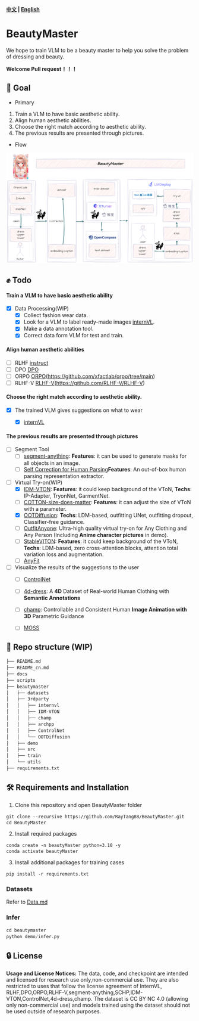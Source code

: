 **[中文](README.md) | [English](README_en.md)**
# BeautyMaster

We hope to train VLM to be a beauty master to help you solve the problem of dressing and beauty.

**Welcome Pull request！！！**

## 💪 Goal

- Primary
1. Train a VLM to have basic aesthetic ability.
2. Align human aesthetic abilities.
3. Choose the right match according to aesthetic ability.
4. The previous results are presented through pictures.

- Flow

<p align="center">
    <img src="./assets/BeautyMaster_en.png" alt="alt text">
</p>



## ✊ Todo

#### Train a VLM to have basic aesthetic ability
- [x] Data Processing(WIP)
  - [x] Collect fashion wear data.
  - [x] Look for a VLM to label ready-made images [internVL](https://internvl.opengvlab.com/).
  - [x] Make a data annotation tool.
  - [x] Correct data form VLM for test and train.

#### Align human aesthetic abilities

- [ ] RLHF [instruct](https://arxiv.org/pdf/2203.02155.pdf)
- [ ] DPO [DPO](https://arxiv.org/abs/2305.18290)
- [ ] ORPO [ORPO](https://arxiv.org/abs/2403.07691)(https://github.com/xfactlab/orpo/tree/main)
- [ ] RLHF-V [RLHF-V](https://arxiv.org/abs/2312.00849)(https://github.com/RLHF-V/RLHF-V)

#### Choose the right match according to aesthetic ability.
- [x] The trained VLM gives suggestions on what to wear
  - [x] [internVL](https://internvl.opengvlab.com/)


#### The previous results are presented through pictures

- [ ] Segment Tool
  - [ ] [segment-anything](https://github.com/facebookresearch/segment-anything): **Features**: it can be used to generate masks for all objects in an image.
  - [ ] [Self Correction for Human Parsing](https://github.com/TannedCung/SCHP)**Features**: An out-of-box human parsing representation extractor.
- [ ] Virtual Try-on(WIP)
  - [x] [IDM-VTON](https://github.com/yisol/IDM-VTON): **Features**: it could keep background of the VToN, **Techs**: IP-Adapter, TryonNet, GarmentNet.
  - [ ] [COTTON-size-does-matter](https://github.com/cotton6/COTTON-size-does-matter): **Features**: it can adjust the size of VToN with a parameter.
  - [x] [OOTDiffusion](https://github.com/levihsu/OOTDiffusion): **Techs**: LDM-based, outfitting UNet, outfitting dropout, Classifier-free guidance.
  - [ ] [OutfitAnyone](https://github.com/HumanAIGC/OutfitAnyone): Ultra-high quality virtual try-on for Any Clothing and Any Person (Including **Anime character pictures** in demo).
  - [ ] [StableVITON](https://github.com/rlawjdghek/StableVITON): **Features**: it could keep background of the VToN, **Techs**: LDM-based, zero cross-attention blocks, attention total variation loss and augmentation.
  - [ ] [AnyFit](https://colorful-liyu.github.io/anyfit-page/)

- [ ] Visualize the results of the suggestions to the user
  - [ ] [ControlNet](https://github.com/lllyasviel/ControlNet)
  - [ ] [4d-dress](https://github.com/eth-ait/4d-dress): A **4D** Dataset of Real-world Human Clothing with **Semantic Annotations**
  - [ ] [champ](https://github.com/fudan-generative-vision/champ): Controllable and Consistent Human **Image Animation with 3D** Parametric Guidance
  - [ ] [MOSS](https://github.com/3DHumanRehab/MOSS)


## 📂 Repo structure (WIP)

```Bash
├── README.md
├── README_cn.md
├── docs
├── scripts
├── beautymaster
│   ├── datasets
│   ├── 3rdparty
│   │   ├── internvl
│   │   ├── IDM-VTON                     
│   │   ├── champ
│   │   ├── archpp
│   │   ├── ControlNet
│   │   └── OOTDiffusion
│   ├── demo
│   ├── src
│   ├── train     
│   └── utils
├── requirements.txt
```

## 🛠️ Requirements and Installation

1. Clone this repository and open BeautyMaster folder
```
git clone --recursive https://github.com/RayTang88/BeautyMaster.git
cd BeautyMaster
```
2. Install required packages
```
conda create -n beautyMaster python=3.10 -y
conda activate beautyMaster

```
3. Install additional packages for training cases
```
pip install -r requirements.txt

```


### Datasets
Refer to [Data.md](docs/Data.md)


### Infer

```Python
cd beautymaster
python demo/infer.py 
```


## 🔒 License
**Usage and License Notices:** The data, code, and checkpoint are intended and licensed for research use only,non-commercial use. They are also restricted to uses that follow the license agreement of InternVL, RLHF,DPO,ORPO,RLHF-V,segment-anything,SCHP,IDM-VTON,ControlNet,4d-dress,champ. The dataset is CC BY NC 4.0 (allowing only non-commercial use) and models trained using the dataset should not be used outside of research purposes.

